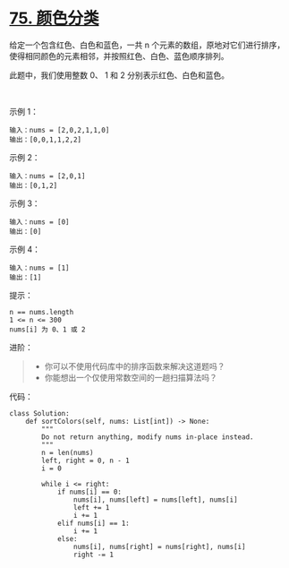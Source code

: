 # [75. 颜色分类](https://leetcode-cn.com/problems/sort-colors/)

给定一个包含红色、白色和蓝色，一共 n 个元素的数组，原地对它们进行排序，使得相同颜色的元素相邻，并按照红色、白色、蓝色顺序排列。

此题中，我们使用整数 0、 1 和 2 分别表示红色、白色和蓝色。

 

示例 1：
```
输入：nums = [2,0,2,1,1,0]
输出：[0,0,1,1,2,2]
```
示例 2：
```
输入：nums = [2,0,1]
输出：[0,1,2]
```
示例 3：
```
输入：nums = [0]
输出：[0]
```
示例 4：
```
输入：nums = [1]
输出：[1]
```

提示：
```
n == nums.length
1 <= n <= 300
nums[i] 为 0、1 或 2
```

进阶：

>- 你可以不使用代码库中的排序函数来解决这道题吗？
>- 你能想出一个仅使用常数空间的一趟扫描算法吗？


代码：
```python3
class Solution:
    def sortColors(self, nums: List[int]) -> None:
        """
        Do not return anything, modify nums in-place instead.
        """
        n = len(nums)
        left, right = 0, n - 1
        i = 0

        while i <= right:
            if nums[i] == 0:
                nums[i], nums[left] = nums[left], nums[i]
                left += 1
                i += 1
            elif nums[i] == 1:
                i += 1
            else:
                nums[i], nums[right] = nums[right], nums[i]
                right -= 1
```
